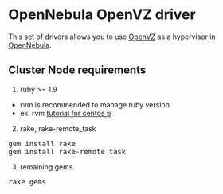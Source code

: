 OpenNebula OpenVZ driver
========================

This set of drivers allows you to use [OpenVZ](http://wiki.openvz.org/Main_Page) as a hypervisor in [OpenNebula](http://opennebula.org). 

Cluster Node requirements
-------------------------
1. ruby >= 1.9
 * rvm is recommended to manage ruby version
 * ex. rvm [tutorial for centos 6](http://blog.jeffcosta.com/2011/07/22/install-ruby-version-manager-rvm-on-centos-6/)

2. rake, rake-remote_task
<pre>
gem install rake
gem install rake-remote_task
</pre>

3. remaining gems
<pre>
rake gems
</pre>
